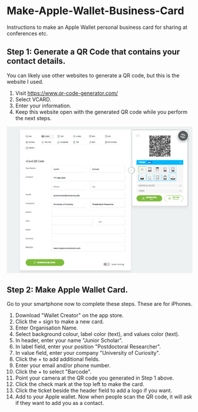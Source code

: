 # Make-Apple-Wallet-Business-Card
Instructions to make an Apple Wallet personal business card for sharing at conferences etc.


## Step 1: Generate a QR Code that contains your contact details.
You can likely use other websites to generate a QR code, but this is the website I used.

1. Visit https://www.qr-code-generator.com/
2. Select VCARD.
3. Enter your information.
4. Keep this website open with the generated QR code while you perform the next steps.

![](images/SampleQRcodegenerator.png)

## Step 2: Make Apple Wallet Card.
Go to your smartphone now to complete these steps. These are for iPhones.
1. Download "Wallet Creator" on the app store.
2. Click the + sign to make a new card.
3. Enter Organisation Name.
4. Select background colour, label color (text), and values color (text).
5. In header, enter your name "Junior Scholar".
6. In label field, enter your position "Postdoctoral Researcher".
7. In value field, enter your company "University of Curiosity".
8. Click the + to add additional fields.
9. Enter your email and/or phone number.
10. Click the + to select "Barcode".
11. Point your camera at the QR code you generated in Step 1 above.
12. Click the check mark at the top left to make the card.
13. Click the ticket beside the header field to add a logo if you want.
14. Add to your Apple wallet. Now when people scan the QR code, it will ask if they want to add you as a contact.
